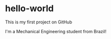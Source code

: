 # hello-world
This is my first project on GitHub

I'm a Mechanical Engineering student from Brazil!
